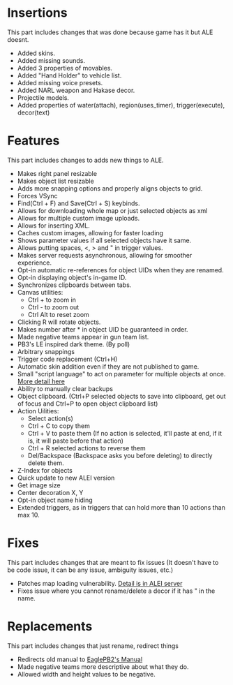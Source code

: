 # Insertions
This part includes changes that was done because game has it but ALE doesnt.
- Added skins.
- Added missing sounds.
- Added 3 properties of movables.
- Added "Hand Holder" to vehicle list.
- Added missing voice presets.
- Added NARL weapon and Hakase decor.
- Projectile models.
- Added properties of water(attach), region(uses_timer), trigger(execute), decor(text)

# Features
This part includes changes to adds new things to ALE.
- Makes right panel resizable
- Makes object list resizable
- Adds more snapping options and properly aligns objects to grid.
- Forces VSync
- Find(Ctrl + F) and Save(Ctrl + S) keybinds.
- Allows for downloading whole map or just selected objects as xml
- Allows for multiple custom image uploads.
- Allows for inserting XML.
- Caches custom images, allowing for faster loading
- Shows parameter values if all selected objects have it same.
- Allows putting spaces, <, > and " in trigger values.
- Makes server requests asynchronous, allowing for smoother experience.
- Opt-in automatic re-references for object UIDs when they are renamed.
- Opt-in displaying object's in-game ID.
- Synchronizes clipboards between tabs.
- Canvas utilities:
  - Ctrl + to zoom in
  - Ctrl - to zoom out
  - Ctrl Alt to reset zoom
- Clicking R will rotate objects.
- Makes number after * in object UID be guaranteed in order.
- Made negative teams appear in gun team list.
- PB3's LE inspired dark theme. (By poll)
- Arbitrary snappings
- Trigger code replacement (Ctrl+H)
- Automatic skin addition even if they are not published to game.
- Small "script language" to act on parameter for multiple objects at once. [More detail here](/alescript.md)
- Ability to manually clear backups
- Object clipboard. (Ctrl+P selected objects to save into clipboard, get out of focus and Ctrl+P to open object clipboard list)
- Action Uilities:
  - Select action(s)
  - Ctrl + C to copy them
  - Ctrl + V to paste them (If no action is selected, it'll paste at end, if it is, it will paste before that action)
  - Ctrl + R selected actions to reverse them
  - Del/Backspace (Backspace asks you before deleting) to directly delete them.
- Z-Index for objects
- Quick update to new ALEI version
- Get image size
- Center decoration X, Y
- Opt-in object name hiding
- Extended triggers, as in triggers that can hold more than 10 actions than max 10.

# Fixes
This part includes changes that are meant to fix issues (It doesn't have to be code issue, it can be any issue, ambiguity issues, etc.)
- Patches map loading vulnerability. [Detail is in ALEI server](https://discord.com/channels/1169664640465240154/1169667400376004764/1187082888202690671)
- Fixes issue where you cannot rename/delete a decor if it has " in the name.

# Replacements
This part includes changes that just rename, redirect things
- Redirects old manual to [EaglePB2's Manual](https://eaglepb2.gitbook.io/pb2-editor-manual/)
- Made negative teams more descriptive about what they do.
- Allowed width and height values to be negative.
